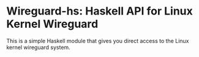 # Wireguard-hs: Haskell API for Linux Kernel Wireguard

This is a simple Haskell module that gives you direct access to the Linux kernel wireguard system.
